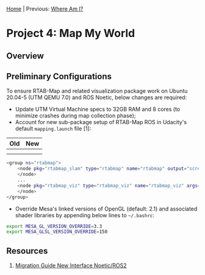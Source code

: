[Home](../../README.md) | Previous: [Where Am I?](../p3/p3-where-am-i.md)

# Project 4: Map My World

## Overview

## Preliminary Configurations

To ensure RTAB-Map and related visualization package work on Ubuntu 20.04-5 (UTM QEMU 7.0) and ROS Noetic, below changes are required:

* Update UTM Virtual Machine specs to 32GB RAM and 8 cores (to minimize crashes during map collection phase);
* Account for new sub-package setup of RTAB-Map ROS in Udacity's default `mapping.launch` file [1]:

|__Old__|__New__|
|-------|-------|
|<node pkg="rtabmap_ros" type="rtabmap" name="rtabmap" output="screen" args="--delete_db_on_start">|<node pkg="rtabmap_slam" type="rtabmap" name="rtabmap" output="screen" args="--delete_db_on_start">|
|<node pkg="rtabmap_ros" type="rtabmapviz" name="rtabmapviz" args="-d $(find rtabmap_ros)/launch/config/rgbd_gui.ini" output="screen">|<node pkg="rtabmap_viz" type="rtabmap_viz" name="rtabmap_viz" args="-d $(find rtabmap_viz)/launch/config/rgbd_gui.ini" output="screen">|

```bash
<group ns="rtabmap">
    <node pkg="rtabmap_slam" type="rtabmap" name="rtabmap" output="screen" args="--delete_db_on_start">
    </node>
    ...
    <node pkg="rtabmap_viz" type="rtabmap_viz" name="rtabmap_viz" args="-d $(find rtabmap_viz)/launch/config/rgbd_gui.ini" output="screen">
    </node>
</group>
```

* Override Mesa's linked versions of OpenGL (default: 2.1) and associated shader libraries by appending below lines to `~/.bashrc`:

```bash
export MESA_GL_VERSION_OVERRIDE=3.3
export MESA_GLSL_VERSION_OVERRIDE=150
```

## Resources

1. [Migration Guide New Interface Noetic/ROS2](http://wiki.ros.org/rtabmap_ros#rtabmap_ros.2Fnoetic_and_newer.Migration_Guide_New_Interface_Noetic.2FROS2)
